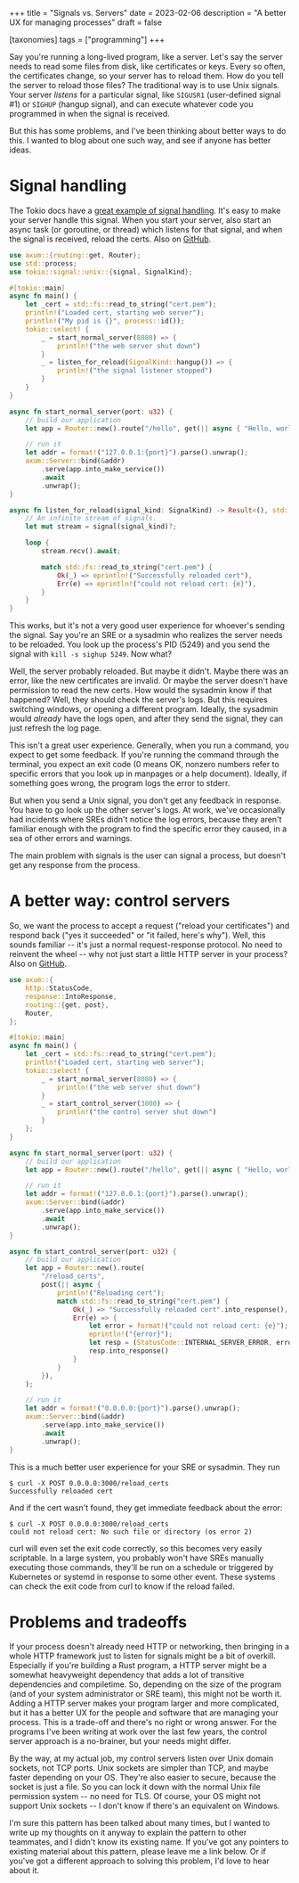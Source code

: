 +++
title = "Signals vs. Servers"
date = 2023-02-06
description = "A better UX for managing processes"
draft = false

[taxonomies]
tags = ["programming"]
+++

Say you're running a long-lived program, like a server. Let's say the server needs to read some files from disk, like certificates or keys. Every so often, the certificates change, so your server has to reload them. How do you tell the server to reload those files? The traditional way is to use Unix signals. Your server _listens_ for a particular signal, like `SIGUSR1` (user-defined signal #1) or `SIGHUP` (hangup signal), and can execute whatever code you programmed in when the signal is received.

But this has some problems, and I've been thinking about better ways to do this. I wanted to blog about one such way, and see if anyone has better ideas.

<!-- more -->

# Signal handling
The Tokio docs have a [great example of signal handling](https://docs.rs/tokio/latest/tokio/signal/index.html#examples). It's easy to make your server handle this signal. When you start your server, also start an async task (or goroutine, or thread) which listens for that signal, and when the signal is received, reload the certs. Also on [GitHub](https://github.com/adamchalmers/example-reload-server/blob/main/src/bin/main-signal.rs).

```rust
use axum::{routing::get, Router};
use std::process;
use tokio::signal::unix::{signal, SignalKind};

#[tokio::main]
async fn main() {
    let _cert = std::fs::read_to_string("cert.pem");
    println!("Loaded cert, starting web server");
    println!("My pid is {}", process::id());
    tokio::select! {
        _ = start_normal_server(8080) => {
            println!("the web server shut down")
        }
        _ = listen_for_reload(SignalKind::hangup()) => {
            println!("the signal listener stopped")
        }
    }
}

async fn start_normal_server(port: u32) {
    // build our application
    let app = Router::new().route("/hello", get(|| async { "Hello, world!" }));

    // run it
    let addr = format!("127.0.0.1:{port}").parse().unwrap();
    axum::Server::bind(&addr)
        .serve(app.into_make_service())
        .await
        .unwrap();
}

async fn listen_for_reload(signal_kind: SignalKind) -> Result<(), std::io::Error> {
    // An infinite stream of signals.
    let mut stream = signal(signal_kind)?;

    loop {
        stream.recv().await;

        match std::fs::read_to_string("cert.pem") {
            Ok(_) => eprintln!("Successfully reloaded cert"),
            Err(e) => eprintln!("could not reload cert: {e}"),
        }
    }
}
```


This works, but it's not a very good user experience for whoever's sending the signal. Say you're an SRE or a sysadmin who realizes the server needs to be reloaded. You look up the process's PID (5249) and you send the signal with `kill -s sighup 5249`. Now what?

Well, the server probably reloaded. But maybe it didn't. Maybe there was an error, like the new certificates are invalid. Or maybe the server doesn't have permission to read the new certs. How would the sysadmin know if that happened? Well, they should check the server's logs. But this requires switching windows, or opening a different program. Ideally, the sysadmin would _already_ have the logs open, and after they send the signal, they can just refresh the log page.

This isn't a great user experience. Generally, when you run a command, you expect to get some feedback. If you're running the command through the terminal, you expect an exit code (0 means OK, nonzero numbers refer to specific errors that you look up in manpages or a help document). Ideally, if something goes wrong, the program logs the error to stderr.

But when you send a Unix signal, you don't get any feedback in response. You have to go look up the other server's logs. At work, we've occasionally had incidents where SREs didn't notice the log errors, because they aren't familiar enough with the program to find the specific error they caused, in a sea of other errors and warnings.

The main problem with signals is the user can signal a process, but doesn't get any response from the process.

# A better way: control servers

So, we want the process to accept a request ("reload your certificates") and respond back ("yes it succeeded" or "it failed, here's why"). Well, this sounds familiar -- it's just a normal request-response protocol. No need to reinvent the wheel -- why not just start a little HTTP server in your process? Also on [GitHub](https://github.com/adamchalmers/example-reload-server/blob/main/src/bin/main-http.rs).

```rust
use axum::{
    http::StatusCode,
    response::IntoResponse,
    routing::{get, post},
    Router,
};

#[tokio::main]
async fn main() {
    let _cert = std::fs::read_to_string("cert.pem");
    println!("Loaded cert, starting web server");
    tokio::select! {
        _ = start_normal_server(8080) => {
            println!("the web server shut down")
        }
        _ = start_control_server(3000) => {
            println!("the control server shut down")
        }
    };
}

async fn start_normal_server(port: u32) {
    // build our application
    let app = Router::new().route("/hello", get(|| async { "Hello, world!" }));

    // run it
    let addr = format!("127.0.0.1:{port}").parse().unwrap();
    axum::Server::bind(&addr)
        .serve(app.into_make_service())
        .await
        .unwrap();
}

async fn start_control_server(port: u32) {
    // build our application
    let app = Router::new().route(
        "/reload_certs",
        post(|| async {
            println!("Reloading cert");
            match std::fs::read_to_string("cert.pem") {
                Ok(_) => "Successfully reloaded cert".into_response(),
                Err(e) => {
                    let error = format!("could not reload cert: {e}");
                    eprintln!("{error}");
                    let resp = (StatusCode::INTERNAL_SERVER_ERROR, error);
                    resp.into_response()
                }
            }
        }),
    );

    // run it
    let addr = format!("0.0.0.0:{port}").parse().unwrap();
    axum::Server::bind(&addr)
        .serve(app.into_make_service())
        .await
        .unwrap();
}
```

This is a much better user experience for your SRE or sysadmin. They run

```
$ curl -X POST 0.0.0.0:3000/reload_certs
Successfully reloaded cert
```

And if the cert wasn't found, they get immediate feedback about the error:
```
$ curl -X POST 0.0.0.0:3000/reload_certs
could not reload cert: No such file or directory (os error 2)
```

curl will even set the exit code correctly, so this becomes very easily scriptable. In a large system, you probably won't have SREs manually executing those commands, they'll be run on a schedule or triggered by Kubernetes or systemd in response to some other event. These systems can check the exit code from curl to know if the reload failed.

# Problems and tradeoffs

If your process doesn't already need HTTP or networking, then bringing in a whole HTTP framework just to listen for signals might be a bit of overkill. Especially if you're building a Rust program, a HTTP server might be a somewhat heavyweight dependency that adds a lot of transitive dependencies and compiletime. So, depending on the size of the program (and of your system administrator or SRE team), this might not be worth it. Adding a HTTP server makes your program larger and more complicated, but it has a better UX for the people and software that are managing your process. This is a trade-off and there's no right or wrong answer. For the programs I've been writing at work over the last few years, the control server approach is a no-brainer, but your needs might differ.

By the way, at my actual job, my control servers listen over Unix domain sockets, not TCP ports. Unix sockets are simpler than TCP, and maybe faster depending on your OS. They're also easier to secure, because the socket is just a file. So you can lock it down with the normal Unix file permission system -- no need for TLS. Of course, your OS might not support Unix sockets -- I don't know if there's an equivalent on Windows.

I'm sure this pattern has been talked about many times, but I wanted to write up my thoughts on it anyway to explain the pattern to other teammates, and I didn't know its existing name. If you've got any pointers to existing material about this pattern, please leave me a link below. Or if you've got a different approach to solving this problem, I'd love to hear about it.

[gh]: https://github.com/adamchalmers/example-reload-server/